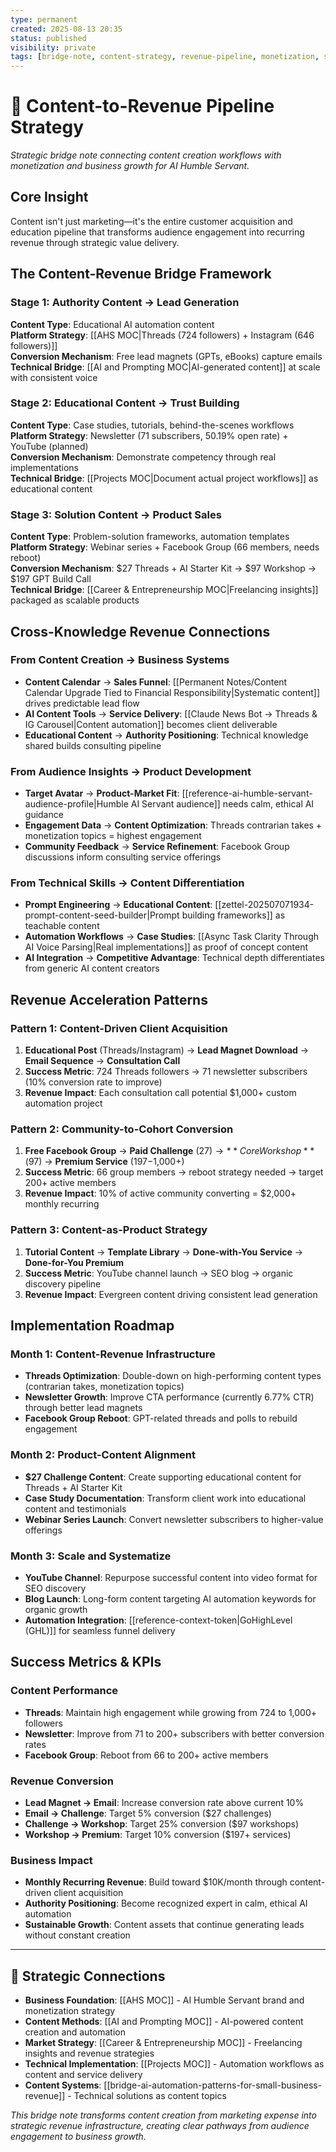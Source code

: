 ```yaml
---
type: permanent
created: 2025-08-13 20:35
status: published
visibility: private
tags: [bridge-note, content-strategy, revenue-pipeline, monetization, scaling]
---
```


# 🌉 Content-to-Revenue Pipeline Strategy

*Strategic bridge note connecting content creation workflows with monetization and business growth for AI Humble Servant.*

## Core Insight
Content isn't just marketing—it's the entire customer acquisition and education pipeline that transforms audience engagement into recurring revenue through strategic value delivery.

## The Content-Revenue Bridge Framework

### Stage 1: Authority Content → Lead Generation
**Content Type**: Educational AI automation content  
**Platform Strategy**: [[AHS MOC|Threads (724 followers) + Instagram (646 followers)]]  
**Conversion Mechanism**: Free lead magnets (GPTs, eBooks) capture emails  
**Technical Bridge**: [[AI and Prompting MOC|AI-generated content]] at scale with consistent voice

### Stage 2: Educational Content → Trust Building  
**Content Type**: Case studies, tutorials, behind-the-scenes workflows  
**Platform Strategy**: Newsletter (71 subscribers, 50.19% open rate) + YouTube (planned)  
**Conversion Mechanism**: Demonstrate competency through real implementations  
**Technical Bridge**: [[Projects MOC|Document actual project workflows]] as educational content

### Stage 3: Solution Content → Product Sales
**Content Type**: Problem-solution frameworks, automation templates  
**Platform Strategy**: Webinar series + Facebook Group (66 members, needs reboot)  
**Conversion Mechanism**: $27 Threads + AI Starter Kit → $97 Workshop → $197 GPT Build Call  
**Technical Bridge**: [[Career & Entrepreneurship MOC|Freelancing insights]] packaged as scalable products

## Cross-Knowledge Revenue Connections

### From Content Creation → Business Systems
- **Content Calendar** → **Sales Funnel**: [[Permanent Notes/Content Calendar Upgrade Tied to Financial Responsibility|Systematic content]] drives predictable lead flow
- **AI Content Tools** → **Service Delivery**: [[Claude News Bot → Threads & IG Carousel|Content automation]] becomes client deliverable
- **Educational Content** → **Authority Positioning**: Technical knowledge shared builds consulting pipeline

### From Audience Insights → Product Development
- **Target Avatar** → **Product-Market Fit**: [[reference-ai-humble-servant-audience-profile|Humble AI Servant audience]] needs calm, ethical AI guidance
- **Engagement Data** → **Content Optimization**: Threads contrarian takes + monetization topics = highest engagement
- **Community Feedback** → **Service Refinement**: Facebook Group discussions inform consulting service offerings

### From Technical Skills → Content Differentiation
- **Prompt Engineering** → **Educational Content**: [[zettel-202507071934-prompt-content-seed-builder|Prompt building frameworks]] as teachable content
- **Automation Workflows** → **Case Studies**: [[Async Task Clarity Through AI Voice Parsing|Real implementations]] as proof of concept content
- **AI Integration** → **Competitive Advantage**: Technical depth differentiates from generic AI content creators

## Revenue Acceleration Patterns

### Pattern 1: Content-Driven Client Acquisition
1. **Educational Post** (Threads/Instagram) → **Lead Magnet Download** → **Email Sequence** → **Consultation Call**
2. **Success Metric**: 724 Threads followers → 71 newsletter subscribers (10% conversion rate to improve)
3. **Revenue Impact**: Each consultation call potential $1,000+ custom automation project

### Pattern 2: Community-to-Cohort Conversion  
1. **Free Facebook Group** → **Paid Challenge** ($27) → **Core Workshop** ($97) → **Premium Service** ($197-$1,000+)
2. **Success Metric**: 66 group members → reboot strategy needed → target 200+ active members
3. **Revenue Impact**: 10% of active community converting = $2,000+ monthly recurring

### Pattern 3: Content-as-Product Strategy
1. **Tutorial Content** → **Template Library** → **Done-with-You Service** → **Done-for-You Premium**
2. **Success Metric**: YouTube channel launch → SEO blog → organic discovery pipeline  
3. **Revenue Impact**: Evergreen content driving consistent lead generation

## Implementation Roadmap

### Month 1: Content-Revenue Infrastructure
- **Threads Optimization**: Double-down on high-performing content types (contrarian takes, monetization topics)
- **Newsletter Growth**: Improve CTA performance (currently 6.77% CTR) through better lead magnets
- **Facebook Group Reboot**: GPT-related threads and polls to rebuild engagement

### Month 2: Product-Content Alignment
- **$27 Challenge Content**: Create supporting educational content for Threads + AI Starter Kit
- **Case Study Documentation**: Transform client work into educational content and testimonials
- **Webinar Series Launch**: Convert newsletter subscribers to higher-value offerings

### Month 3: Scale and Systematize
- **YouTube Channel**: Repurpose successful content into video format for SEO discovery
- **Blog Launch**: Long-form content targeting AI automation keywords for organic growth
- **Automation Integration**: [[reference-context-token|GoHighLevel (GHL)]] for seamless funnel delivery

## Success Metrics & KPIs

### Content Performance
- **Threads**: Maintain high engagement while growing from 724 to 1,000+ followers
- **Newsletter**: Improve from 71 to 200+ subscribers with better conversion rates
- **Facebook Group**: Reboot from 66 to 200+ active members

### Revenue Conversion
- **Lead Magnet → Email**: Increase conversion rate above current 10%
- **Email → Challenge**: Target 5% conversion ($27 challenges)  
- **Challenge → Workshop**: Target 25% conversion ($97 workshops)
- **Workshop → Premium**: Target 10% conversion ($197+ services)

### Business Impact
- **Monthly Recurring Revenue**: Build toward $10K/month through content-driven client acquisition
- **Authority Positioning**: Become recognized expert in calm, ethical AI automation
- **Sustainable Growth**: Content assets that continue generating leads without constant creation

---

## 🔗 Strategic Connections
- **Business Foundation**: [[AHS MOC]] - AI Humble Servant brand and monetization strategy
- **Content Methods**: [[AI and Prompting MOC]] - AI-powered content creation and automation
- **Market Strategy**: [[Career & Entrepreneurship MOC]] - Freelancing insights and revenue strategies  
- **Technical Implementation**: [[Projects MOC]] - Automation workflows as content and service delivery
- **Content Systems**: [[bridge-ai-automation-patterns-for-small-business-revenue]] - Technical solutions as content topics

*This bridge note transforms content creation from marketing expense into strategic revenue infrastructure, creating clear pathways from audience engagement to business growth.*
